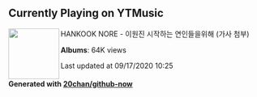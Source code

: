 ## Currently Playing on YTMusic

[<img align="left" width="100" src="https://i.ytimg.com/vi/HWRMtEb1nQs/sddefault.jpg?sqp=-oaymwEWCJADEOEBIAQqCghqEJQEGHgg6AJIWg&rs">](https://music.youtube.com/channel/UCp57m_15RPFgvjsx3FrCE_A)

HANKOOK NORE - 이원진 시작하는 연인들을위해 (가사 첨부)

**Albums**: 64K views

Last updated at 09/17/2020 10:25

#### Generated with [20chan/github-now](https://github.com/20chan/github-now)


<!--
**20chan/20chan** is a ✨ _special_ ✨ repository because its `README.md` (this file) appears on your GitHub profile.

Here are some ideas to get you started:

- 🔭 I’m currently working on ...
- 🌱 I’m currently learning ...
- 👯 I’m looking to collaborate on ...
- 🤔 I’m looking for help with ...
- 💬 Ask me about ...
- 📫 How to reach me: ...
- 😄 Pronouns: ...
- ⚡ Fun fact: ...
-->
